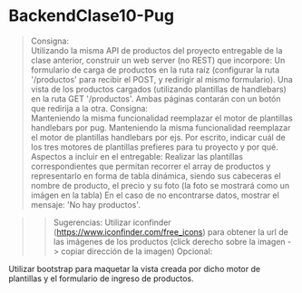 # BackendClase10-Pug

> Consigna:  
Utilizando la misma API de productos del proyecto entregable de la clase anterior, construir un web server (no REST) que incorpore:
Un formulario de carga de productos en la ruta raíz (configurar la ruta '/productos' para recibir el POST, y redirigir al mismo formulario).
Una vista de los productos cargados (utilizando plantillas de handlebars) en la ruta GET '/productos'.
Ambas páginas contarán con un botón que redirija a la otra.
> Consigna:  
Manteniendo la misma funcionalidad reemplazar el motor de plantillas handlebars por pug.
Manteniendo la misma funcionalidad reemplazar el motor de plantillas handlebars por ejs.
Por escrito, indicar cuál de los tres motores de plantillas prefieres para tu proyecto y por qué.
> Aspectos a incluir en el entregable:
Realizar las plantillas correspondientes que permitan recorrer el array de productos y representarlo en forma de tabla dinámica, siendo sus cabeceras el nombre de producto, el precio y su foto (la foto se mostrará como un imágen en la tabla)
En el caso de no encontrarse datos, mostrar el mensaje: 'No hay productos'.

>> Sugerencias:
Utilizar iconfinder (https://www.iconfinder.com/free_icons) para obtener la url de las imágenes de los productos (click derecho sobre la imagen -> copiar dirección de la imagen)
> Opcional:

Utilizar bootstrap para maquetar la vista creada por dicho motor de plantillas y el formulario de ingreso de productos.
